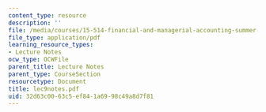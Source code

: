 ```yaml
---
content_type: resource
description: ''
file: /media/courses/15-514-financial-and-managerial-accounting-summer-2003/32d63c0063c5ef841a6998c49a8d7f81_lec9notes.pdf
file_type: application/pdf
learning_resource_types:
- Lecture Notes
ocw_type: OCWFile
parent_title: Lecture Notes
parent_type: CourseSection
resourcetype: Document
title: lec9notes.pdf
uid: 32d63c00-63c5-ef84-1a69-98c49a8d7f81
---
```

